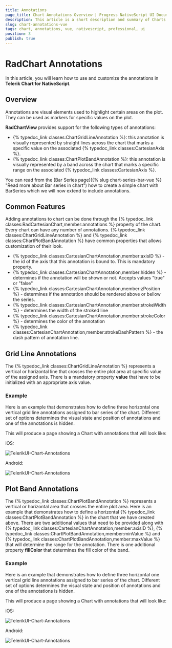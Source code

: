 ```yaml
---
title: Annotations
page_title: Chart Annotations Overview | Progress NativeScript UI Documentation
description: This article is a short description and summary of Charts annotations features.
slug: chart-annotations-vue
tags: chart, annotations, vue, nativescript, professional, ui
position: 3
publish: true
---
```


# RadChart Annotations

In this article, you will learn how to use and customize the annotations in **Telerik Chart for NativeScript**.

## Overview

Annotations are visual elements used to highlight certain areas on the plot. They can be used as markers for specific values on the plot.

**RadChartView** provides support for the following types of annotations:

- {% typedoc_link classes:ChartGridLineAnnotation %}: this annotation is visually represented by straight lines across the chart that marks a specific value on the associated {% typedoc_link classes:CartesianAxis %}.
- {% typedoc_link classes:ChartPlotBandAnnotation %}: this annotation is visually represented by a band across the chart that marks a specific range on the associated {% typedoc_link classes:CartesianAxis %}.

You can read from the [Bar Series page]({% slug chart-series-bar-vue %} "Read more about Bar series in chart") how to create a simple chart with BarSeries which we will now extend to include annotations.

## Common Features

Adding annotations to chart can be done through the {% typedoc_link classes:RadCartesianChart,member:annotations %} property of the chart. Every chart can have any number of annotations.
{% typedoc_link classes:ChartGridLineAnnotation %} and {% typedoc_link classes:ChartPlotBandAnnotation %} have common properties that allows customization of their look.

- {% typedoc_link classes:CartesianChartAnnotation,member:axisID %} - the id of the axis that this annotation is bound to. This is mandatory property.
- {% typedoc_link classes:CartesianChartAnnotation,member:hidden %} -  determines if the annotation will be shown or not. Accepts values "true" or "false"
- {% typedoc_link classes:CartesianChartAnnotation,member:zPosition %} - determines if the annotation should be rendered above or bellow the series.
- {% typedoc_link classes:CartesianChartAnnotation,member:strokeWidth %} - determines the width of the stroked line
- {% typedoc_link classes:CartesianChartAnnotation,member:strokeColor %} - determines the color of the annotation
- {% typedoc_link classes:CartesianChartAnnotation,member:strokeDashPattern %} - the dash pattern of annotation line.

## Grid Line Annotations

The {% typedoc_link classes:ChartGridLineAnnotation %} represents a vertical or horizontal line that crosses the entire plot area at specific value of the assigned axis. There is a mandatory property **value** that have to be initialized with an appropriate axis value.



### Example
Here is an example that demonstrates how to define three horizontal one vertical grid line annotations assigned to bar series of the chart.  Different set of options determines the visual state and position of annotations and one of the annotations is hidden.

<snippet id='chart-plotband-annotation-vue'/>

This will produce a page showing a Chart with annotations that will look like:

iOS:

![TelerikUI-Chart-Annotations](../../../../ui/img/ns_ui/grid_line_annotations_ios.png "Grid line annotations sample.")

Android:

![TelerikUI-Chart-Annotations](../../../../ui/img/ns_ui/grid_line_annotations_android.png "Grid line annotations sample.")


## Plot Band Annotations

The {% typedoc_link classes:ChartPlotBandAnnotation %} represents a vertical or horizontal area that crosses the entire plot area. Here is an example that demonstrates how to define a horizontal {% typedoc_link classes:ChartPlotBandAnnotation %} in the chart that we have created above.
There are two additional values that need to be provided along with {% typedoc_link classes:CartesianChartAnnotation,member:axisID %}, {% typedoc_link classes:ChartPlotBandAnnotation,member:minValue %} and {% typedoc_link classes:ChartPlotBandAnnotation,member:maxValue %} that will determine the range for the annotation. There is one additional property **fillColor** that determines the fill color of the band.


### Example
Here is an example that demonstrates how to define three horizontal one vertical grid line annotations assigned to bar series of the chart.  Different set of options determines the visual state and position of annotations and one of the annotations is hidden.

<snippet id='chart-gridline-annotation-vue'/>

This will produce a page showing a Chart with annotations that will look like:

iOS:

![TelerikUI-Chart-Annotations](../../../../ui/img/ns_ui/plot-band-annotation-ios.png "Plot band annotations sample.")

Android:

![TelerikUI-Chart-Annotations](../../../../ui/img/ns_ui/plot-band-annotation-android.png "Plot band annotations sample.")
